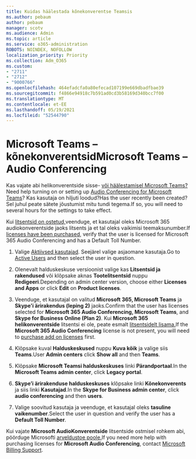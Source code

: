 ```yaml
---
title: Kuidas häälestada kõnekonverentse Teamsis
ms.author: pebaum
author: pebaum
manager: scotv
ms.audience: Admin
ms.topic: article
ms.service: o365-administration
ROBOTS: NOINDEX, NOFOLLOW
localization_priority: Priority
ms.collection: Adm_O365
ms.custom:
- "2711"
- "2712"
- "9000766"
ms.openlocfilehash: 464efadcfa0a80efecad107199e669dbadfbae39
ms.sourcegitcommit: f4866e94918c7b591ad0cd3b58169d340bcc7f00
ms.translationtype: MT
ms.contentlocale: et-EE
ms.lasthandoff: 05/19/2021
ms.locfileid: "52544790"
---
```

# <a name="microsoft-teams--audio-conferencing"></a><span data-ttu-id="ba42a-102">Microsoft Teams – kõnekonverentsid</span><span class="sxs-lookup"><span data-stu-id="ba42a-102">Microsoft Teams – Audio Conferencing</span></span>

<span data-ttu-id="ba42a-103">Kas vajate abi helikonverentside sisse- [või häälestamisel Microsoft Teams?](/microsoftteams/set-up-audio-conferencing-in-teams)</span><span class="sxs-lookup"><span data-stu-id="ba42a-103">Need help turning on or setting up [Audio Conferencing for Microsoft Teams](/microsoftteams/set-up-audio-conferencing-in-teams)?</span></span>  <span data-ttu-id="ba42a-104">Kas kasutaja on hiljuti loodud?</span><span class="sxs-lookup"><span data-stu-id="ba42a-104">Has the user recently been created?</span></span> <span data-ttu-id="ba42a-105">Sel juhul peate sätete jõustumist mitu tundi tegema.</span><span class="sxs-lookup"><span data-stu-id="ba42a-105">If so, you will need to several hours for the settings to take effect.</span></span>

<span data-ttu-id="ba42a-106">Kui [litsentsid on ostetud,](/microsoftteams/set-up-audio-conferencing-in-teams#step-2-get-and-assign-licenses)veenduge, et kasutajal oleks Microsoft 365 audiokonverentside jaoks litsents ja et tal oleks vaikimisi teemaksunumber.</span><span class="sxs-lookup"><span data-stu-id="ba42a-106">If [licenses have been purchased](/microsoftteams/set-up-audio-conferencing-in-teams#step-2-get-and-assign-licenses), verify that the user is licensed for Microsoft 365 Audio Conferencing and has a Default Toll Number.</span></span>

1. <span data-ttu-id="ba42a-107">Valige [Aktiivsed kasutajad](https://admin.microsoft.com/Adminportal/Home?source=applauncher#/users). Seejärel valige asjaomane kasutaja.</span><span class="sxs-lookup"><span data-stu-id="ba42a-107">Go to [Active Users](https://admin.microsoft.com/Adminportal/Home?source=applauncher#/users) and then select the user in question.</span></span>

2. <span data-ttu-id="ba42a-108">Olenevalt halduskeskuse versioonist valige kas **Litsentsid ja rakendused** või klõpsake aknas **Tootelitsentsid** nuppu **Redigeeri**.</span><span class="sxs-lookup"><span data-stu-id="ba42a-108">Depending on admin center version, choose either **Licenses and Apps** or click **Edit** on **Product licenses**.</span></span>

3. <span data-ttu-id="ba42a-109">Veenduge, et kasutajal on valitud **Microsoft 365, Microsoft Teams** ja **Skype'i ärirakendus (leping 2)** jaoks.</span><span class="sxs-lookup"><span data-stu-id="ba42a-109">Confirm that the user has licenses selected for **Microsoft 365 Audio Conferencing, Microsoft Teams**, and **Skype for Business Online (Plan 2)**.</span></span> <span data-ttu-id="ba42a-110">Kui **Microsoft 365 helikonverentside** litsentsi ei ole, peate esmalt [litsentsidelt lisama.](/microsoftteams/teams-add-on-licensing/microsoft-teams-add-on-licensing?tabs=small-business)</span><span class="sxs-lookup"><span data-stu-id="ba42a-110">If the **Microsoft 365 Audio Conferencing** license is not present, you will need to [purchase add on licenses](/microsoftteams/teams-add-on-licensing/microsoft-teams-add-on-licensing?tabs=small-business) first.</span></span>

4. <span data-ttu-id="ba42a-111">Klõpsake kuval **Halduskeskused** nuppu **Kuva kõik** ja valige siis **Teams**.</span><span class="sxs-lookup"><span data-stu-id="ba42a-111">User **Admin centers** click **Show all** and then **Teams**.</span></span>

5. <span data-ttu-id="ba42a-112">Klõpsake **Microsoft Teamsi halduskeskuses** linki **Pärandportaal**.</span><span class="sxs-lookup"><span data-stu-id="ba42a-112">In the **Microsoft Teams admin center**, click **Legacy portal**.</span></span>

6. <span data-ttu-id="ba42a-113">**Skype’i ärirakenduse halduskeskuses** klõpsake linki **Kõnekonverents** ja siis linki **Kasutajad**.</span><span class="sxs-lookup"><span data-stu-id="ba42a-113">In the **Skype for Business admin center**, click **audio conferencing** and then **users**.</span></span>

7. <span data-ttu-id="ba42a-114">Valige soovitud kasutaja ja veenduge, et kasutajal oleks **tasuline vaikenumber**.</span><span class="sxs-lookup"><span data-stu-id="ba42a-114">Select the user in question and verify the user has a **Default Toll Number**.</span></span>

<span data-ttu-id="ba42a-115">Kui vajate **Microsoft AudioKonverentside** litsentside ostmisel rohkem abi, pöörduge Microsofti [arveldustoe poole.](https://go.microsoft.com/fwlink/p/?linkid=518322)</span><span class="sxs-lookup"><span data-stu-id="ba42a-115">If you need more help with purchasing licenses for **Microsoft Audio Conferencing**, contact [Microsoft Billing Support](https://go.microsoft.com/fwlink/p/?linkid=518322).</span></span>
